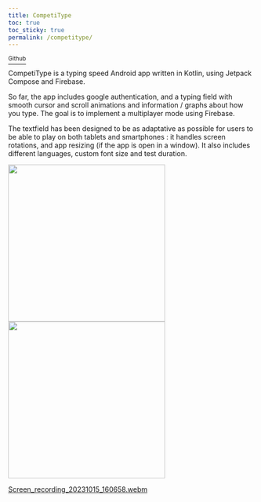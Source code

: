 ```yaml
---
title: CompetiType
toc: true
toc_sticky: true
permalink: /competitype/
---
```


<a href="https://github.com/StokastX/CompetiType" class=""> <sup><i class="fa-brands fa-github"></i> Github</sup></a>

CompetiType is a typing speed Android app written in Kotlin, using Jetpack Compose and Firebase.

So far, the app includes google authentication, and a typing field with smooth cursor and scroll animations and information / graphs about how you type. The goal is to implement a multiplayer mode using Firebase. 
<p>
The textfield has been designed to be as adaptative as possible for users to be able to play on both tablets and smartphones : it handles screen rotations, and app resizing (if the app is open in a window). It also includes different languages, custom font size and test duration.
</p>

<p>
  <img src="https://github.com/Patoche692/Competitype/assets/54531293/de5da7f2-dd75-4925-b54f-593ab6fb792b" width="320"/>
  <img src="https://github.com/Patoche692/Competitype/assets/54531293/3c77166f-053a-4c2f-984d-5a424012d70b" width="320"/>
</p>

[Screen_recording_20231015_160658.webm](https://github.com/Patoche692/Competitype/assets/54531293/56d62e88-fbdd-4785-a955-ca21098d891b)